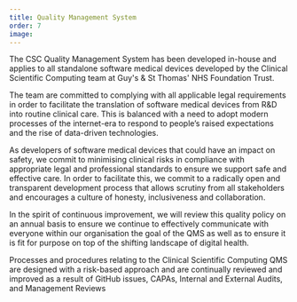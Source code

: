 ```yaml
---
title: Quality Management System
order: 7
image:
---
```


The CSC Quality Management System has been developed in-house and applies to all standalone software medical devices developed by the Clinical Scientific Computing team at Guy's & St Thomas' NHS Foundation Trust.

The team are committed to complying with all applicable legal requirements in order to facilitate the translation of software medical devices from R&D into routine clinical care. This is balanced with a need to adopt modern processes of the internet-era to respond to people’s raised expectations and the rise of data-driven technologies.

As developers of software medical devices that could have an impact on safety, we commit to minimising clinical risks in compliance with appropriate legal and professional standards to ensure we support safe and effective care. In order to facilitate this, we commit to a radically open and transparent development process that allows scrutiny from all stakeholders and encourages a culture of honesty, inclusiveness and collaboration.

In the spirit of continuous improvement, we will review this quality policy on an annual basis to ensure we continue to effectively communicate with everyone within our organisation the goal of the QMS as well as to ensure it is fit for purpose on top of the shifting landscape of digital health.

Processes and procedures relating to the Clinical Scientific Computing QMS are designed with a risk-based approach and are continually reviewed and improved as a result of GitHub issues, CAPAs, Internal and External Audits, and Management Reviews